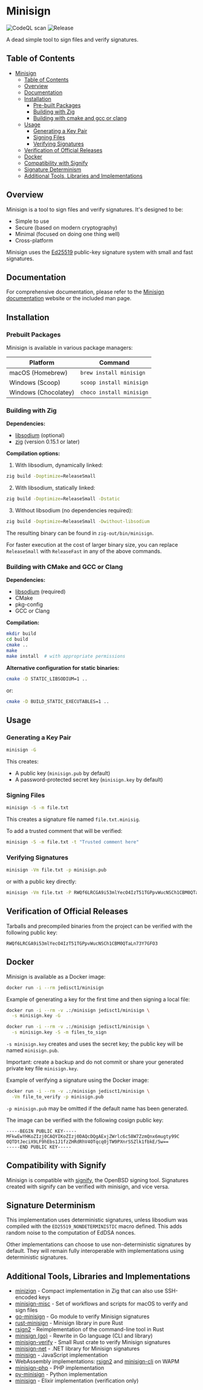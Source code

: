 # Minisign

![CodeQL scan](https://github.com/jedisct1/minisign/workflows/CodeQL%20scan/badge.svg)
![Release](https://img.shields.io/github/v/release/jedisct1/minisign)

A dead simple tool to sign files and verify signatures.

## Table of Contents

- [Minisign](#minisign)
  - [Table of Contents](#table-of-contents)
  - [Overview](#overview)
  - [Documentation](#documentation)
  - [Installation](#installation)
    - [Pre-built Packages](#pre-built-packages)
    - [Building with Zig](#building-with-zig)
    - [Building with cmake and gcc or clang](#building-with-cmake-and-gcc-or-clang)
  - [Usage](#usage)
    - [Generating a Key Pair](#generating-a-key-pair)
    - [Signing Files](#signing-files)
    - [Verifying Signatures](#verifying-signatures)
  - [Verification of Official Releases](#verification-of-official-releases)
  - [Docker](#docker)
  - [Compatibility with Signify](#compatibility-with-signify)
  - [Signature Determinism](#signature-determinism)
  - [Additional Tools, Libraries and Implementations](#additional-tools-libraries-and-implementations)

## Overview

Minisign is a tool to sign files and verify signatures. It's designed to be:

- Simple to use
- Secure (based on modern cryptography)
- Minimal (focused on doing one thing well)
- Cross-platform

Minisign uses the [Ed25519](https://ed25519.cr.yp.to/) public-key signature system with small and fast signatures.

## Documentation

For comprehensive documentation, please refer to the [Minisign documentation](https://jedisct1.github.io/minisign/) website or the included man page.

## Installation

### Prebuilt Packages

Minisign is available in various package managers:

| Platform             | Command                  |
| -------------------- | ------------------------ |
| macOS (Homebrew)     | `brew install minisign`  |
| Windows (Scoop)      | `scoop install minisign` |
| Windows (Chocolatey) | `choco install minisign` |

### Building with Zig

**Dependencies:**

- [libsodium](https://libsodium.org/) (optional)
- [zig](https://ziglang.org) (version 0.15.1 or later)

**Compilation options:**

1. With libsodium, dynamically linked:

```sh
zig build -Doptimize=ReleaseSmall
```

2. With libsodium, statically linked:

```sh
zig build -Doptimize=ReleaseSmall -Dstatic
```

3. Without libsodium (no dependencies required):

```sh
zig build -Doptimize=ReleaseSmall -Dwithout-libsodium
```

The resulting binary can be found in `zig-out/bin/minisign`.

For faster execution at the cost of larger binary size, you can replace `ReleaseSmall` with `ReleaseFast` in any of the above commands.

### Building with CMake and GCC or Clang

**Dependencies:**

- [libsodium](https://libsodium.org/) (required)
- CMake
- pkg-config
- GCC or Clang

**Compilation:**

```sh
mkdir build
cd build
cmake ..
make
make install  # with appropriate permissions
```

**Alternative configuration for static binaries:**

```sh
cmake -D STATIC_LIBSODIUM=1 ..
```

or:

```sh
cmake -D BUILD_STATIC_EXECUTABLES=1 ..
```

## Usage

### Generating a Key Pair

```sh
minisign -G
```

This creates:

- A public key (`minisign.pub` by default)
- A password-protected secret key (`minisign.key` by default)

### Signing Files

```sh
minisign -S -m file.txt
```

This creates a signature file named `file.txt.minisig`.

To add a trusted comment that will be verified:

```sh
minisign -S -m file.txt -t "Trusted comment here"
```

### Verifying Signatures

```sh
minisign -Vm file.txt -p minisign.pub
```

or with a public key directly:

```sh
minisign -Vm file.txt -P RWQf6LRCGA9i53mlYecO4IzT51TGPpvWucNSCh1CBM0QTaLn73Y7GFO3
```

## Verification of Official Releases

Tarballs and precompiled binaries from the project can be verified with the following public key:

```text
RWQf6LRCGA9i53mlYecO4IzT51TGPpvWucNSCh1CBM0QTaLn73Y7GFO3
```

## Docker

Minisign is available as a Docker image:

```sh
docker run -i --rm jedisct1/minisign
```

Example of generating a key for the first time and then signing a local file:

```sh
docker run -i --rm -v .:/minisign jedisct1/minisign \
  -s minisign.key -G
```

```sh
docker run -i --rm -v .:/minisign jedisct1/minisign \
  -s minisign.key -S -m files_to_sign
```

`-s minisign.key` creates and uses the secret key; the public key will be named `minisign.pub`.

Important: create a backup and do not commit or share your generated private key file `minisign.key`.

Example of verifying a signature using the Docker image:

```sh
docker run -i --rm -v .:/minisign jedisct1/minisign \
  -Vm file_to_verify -p minisign.pub
```

`-p minisign.pub` may be omitted if the default name has been generated.

The image can be verified with the following cosign public key:

```text
-----BEGIN PUBLIC KEY-----
MFkwEwYHKoZIzj0CAQYIKoZIzj0DAQcDQgAExjZWrlc6c58W7ZzmQnx6mugty99C
OQTDtJeciX9LF9hEbs1J1fzZHRdRhV4OTqcq0jTW9PXnrSSZlk1fbkE/5w==
-----END PUBLIC KEY-----
```

## Compatibility with Signify

Minisign is compatible with [signify](https://www.openbsd.org/papers/bsdcan-signify.html), the OpenBSD signing tool. Signatures created with signify can be verified with minisign, and vice versa.

## Signature Determinism

This implementation uses deterministic signatures, unless libsodium was compiled with the `ED25519_NONDETERMINISTIC` macro defined. This adds random noise to the computation of EdDSA nonces.

Other implementations can choose to use non-deterministic signatures by default. They will remain fully interoperable with implementations using deterministic signatures.

## Additional Tools, Libraries and Implementations

- [minizign](https://github.com/jedisct1/zig-minisign) - Compact implementation in Zig that can also use SSH-encoded keys
- [minisign-misc](https://github.com/JayBrown/minisign-misc) - Set of workflows and scripts for macOS to verify and sign files
- [go-minisign](https://github.com/jedisct1/go-minisign) - Go module to verify Minisign signatures
- [rust-minisign](https://github.com/jedisct1/rust-minisign) - Minisign library in pure Rust
- [rsign2](https://github.com/jedisct1/rsign2) - Reimplementation of the command-line tool in Rust
- [minisign (go)](https://github.com/aead/minisign) - Rewrite in Go language (CLI and library)
- [minisign-verify](https://github.com/jedisct1/rust-minisign-verify) - Small Rust crate to verify Minisign signatures
- [minisign-net](https://github.com/bitbeans/minisign-net) - .NET library for Minisign signatures
- [minisign](https://github.com/chm-diederichs/minisign) - JavaScript implementation
- WebAssembly implementations: [rsign2](https://wapm.io/package/jedisct1/rsign2) and [minisign-cli](https://wapm.io/package/jedisct1/minisign) on WAPM
- [minisign-php](https://github.com/soatok/minisign-php) - PHP implementation
- [py-minisign](https://github.com/x13a/py-minisign) - Python implementation
- [minisign](https://hexdocs.pm/minisign/Minisign.html) - Elixir implementation (verification only)
